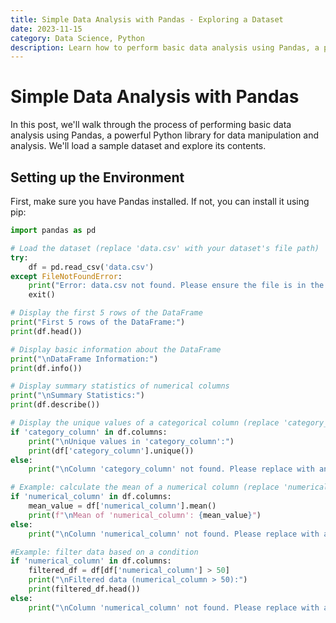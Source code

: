 ```yaml
---
title: Simple Data Analysis with Pandas - Exploring a Dataset
date: 2023-11-15
category: Data Science, Python
description: Learn how to perform basic data analysis using Pandas, a powerful Python library for data manipulation and analysis.
---
```


# Simple Data Analysis with Pandas

In this post, we'll walk through the process of performing basic data analysis using Pandas, a powerful Python library for data manipulation and analysis. We'll load a sample dataset and explore its contents.

## Setting up the Environment

First, make sure you have Pandas installed. If not, you can install it using pip:

```python
import pandas as pd

# Load the dataset (replace 'data.csv' with your dataset's file path)
try:
    df = pd.read_csv('data.csv')
except FileNotFoundError:
    print("Error: data.csv not found. Please ensure the file is in the correct directory.")
    exit()

# Display the first 5 rows of the DataFrame
print("First 5 rows of the DataFrame:")
print(df.head())

# Display basic information about the DataFrame
print("\nDataFrame Information:")
print(df.info())

# Display summary statistics of numerical columns
print("\nSummary Statistics:")
print(df.describe())

# Display the unique values of a categorical column (replace 'category_column' with your column name)
if 'category_column' in df.columns:
    print("\nUnique values in 'category_column':")
    print(df['category_column'].unique())
else:
    print("\nColumn 'category_column' not found. Please replace with an existing column name.")

# Example: calculate the mean of a numerical column (replace 'numerical_column' with your column name)
if 'numerical_column' in df.columns:
    mean_value = df['numerical_column'].mean()
    print(f"\nMean of 'numerical_column': {mean_value}")
else:
    print("\nColumn 'numerical_column' not found. Please replace with an existing column name.")

#Example: filter data based on a condition
if 'numerical_column' in df.columns:
    filtered_df = df[df['numerical_column'] > 50]
    print("\nFiltered data (numerical_column > 50):")
    print(filtered_df.head())
else:
    print("\nColumn 'numerical_column' not found. Please replace with an existing column name.")
```